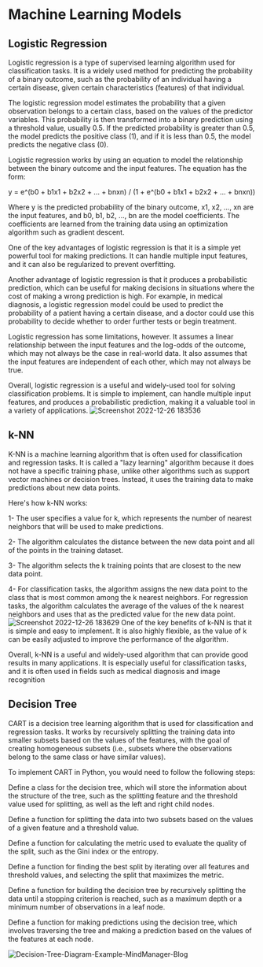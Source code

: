 # Machine Learning Models 

## Logistic Regression

Logistic regression is a type of supervised learning algorithm used for classification tasks. It is a widely used method for predicting the probability of a binary outcome, such as the probability of an individual having a certain disease, given certain characteristics (features) of that individual.

The logistic regression model estimates the probability that a given observation belongs to a certain class, based on the values of the predictor variables. This probability is then transformed into a binary prediction using a threshold value, usually 0.5. If the predicted probability is greater than 0.5, the model predicts the positive class (1), and if it is less than 0.5, the model predicts the negative class (0).

Logistic regression works by using an equation to model the relationship between the binary outcome and the input features. The equation has the form:

y = e^(b0 + b1x1 + b2x2 + ... + bnxn) / (1 + e^(b0 + b1x1 + b2x2 + ... + bnxn))

Where y is the predicted probability of the binary outcome, x1, x2, ..., xn are the input features, and b0, b1, b2, ..., bn are the model coefficients. The coefficients are learned from the training data using an optimization algorithm such as gradient descent.

One of the key advantages of logistic regression is that it is a simple yet powerful tool for making predictions. It can handle multiple input features, and it can also be regularized to prevent overfitting.

Another advantage of logistic regression is that it produces a probabilistic prediction, which can be useful for making decisions in situations where the cost of making a wrong prediction is high. For example, in medical diagnosis, a logistic regression model could be used to predict the probability of a patient having a certain disease, and a doctor could use this probability to decide whether to order further tests or begin treatment.

Logistic regression has some limitations, however. It assumes a linear relationship between the input features and the log-odds of the outcome, which may not always be the case in real-world data. It also assumes that the input features are independent of each other, which may not always be true.

Overall, logistic regression is a useful and widely-used tool for solving classification problems. It is simple to implement, can handle multiple input features, and produces a probabilistic prediction, making it a valuable tool in a variety of applications.
![Screenshot 2022-12-26 183536](https://user-images.githubusercontent.com/83352965/209564164-6a5c9a5f-81dd-41de-a9f1-a8d654f5d33f.png)

## k-NN
K-NN is a machine learning algorithm that is often used for classification and regression tasks. It is called a "lazy learning" algorithm because it does not have a specific training phase, unlike other algorithms such as support vector machines or decision trees. Instead, it uses the training data to make predictions about new data points.

Here's how k-NN works:

1- The user specifies a value for k, which represents the number of nearest neighbors that will be used to make predictions.

2- The algorithm calculates the distance between the new data point and all of the points in the training dataset.

3- The algorithm selects the k training points that are closest to the new data point.

4- For classification tasks, the algorithm assigns the new data point to the class that is most common among the k nearest neighbors. For regression tasks, the algorithm calculates the average of the values of the k nearest neighbors and uses that as the predicted value for the new data point.
![Screenshot 2022-12-26 183629](https://user-images.githubusercontent.com/83352965/209564231-ddf875e5-54df-464a-9d7b-b0fae972e33f.png)
One of the key benefits of k-NN is that it is simple and easy to implement. It is also highly flexible, as the value of k can be easily adjusted to improve the performance of the algorithm.

Overall, k-NN is a useful and widely-used algorithm that can provide good results in many applications. It is especially useful for classification tasks, and it is often used in fields such as medical diagnosis and image recognition

## Decision Tree

CART is a decision tree learning algorithm that is used for classification and regression tasks. It works by recursively splitting the training data into smaller subsets based on the values of the features, with the goal of creating homogeneous subsets (i.e., subsets where the observations belong to the same class or have similar values).

To implement CART in Python, you would need to follow the following steps:

Define a class for the decision tree, which will store the information about the structure of the tree, such as the splitting feature and the threshold value used for splitting, as well as the left and right child nodes.

Define a function for splitting the data into two subsets based on the values of a given feature and a threshold value.

Define a function for calculating the metric used to evaluate the quality of the split, such as the Gini index or the entropy.

Define a function for finding the best split by iterating over all features and threshold values, and selecting the split that maximizes the metric.

Define a function for building the decision tree by recursively splitting the data until a stopping criterion is reached, such as a maximum depth or a minimum number of observations in a leaf node.

Define a function for making predictions using the decision tree, which involves traversing the tree and making a prediction based on the values of the features at each node.

![Decision-Tree-Diagram-Example-MindManager-Blog](https://user-images.githubusercontent.com/83352965/209564357-a7259ea7-71fa-4fac-bb35-9b7284ad9f8e.png)
